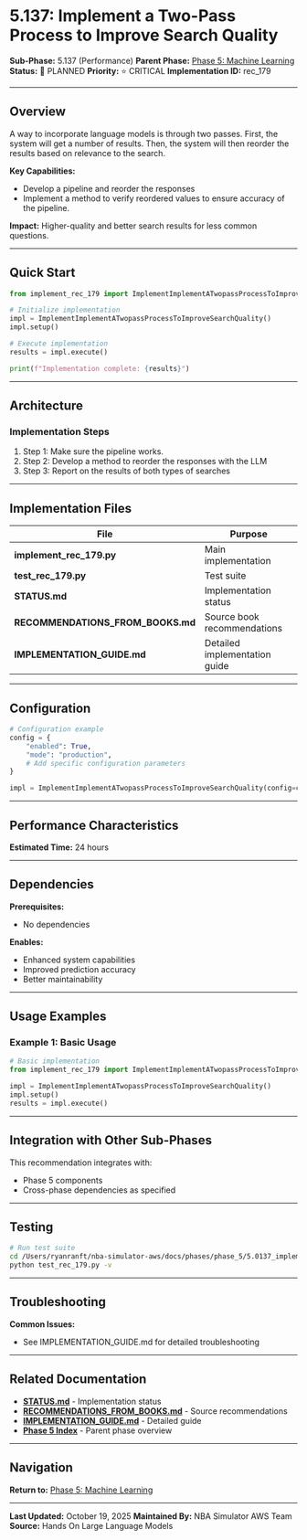 # 5.137: Implement a Two-Pass Process to Improve Search Quality

**Sub-Phase:** 5.137 (Performance)
**Parent Phase:** [Phase 5: Machine Learning](../PHASE_5_INDEX.md)
**Status:** 🔵 PLANNED
**Priority:** ⭐ CRITICAL
**Implementation ID:** rec_179

---

## Overview

A way to incorporate language models is through two passes. First, the system will get a number of results. Then, the system will then reorder the results based on relevance to the search.

**Key Capabilities:**
- Develop a pipeline and reorder the responses
- Implement a method to verify reordered values to ensure accuracy of the pipeline.

**Impact:**
Higher-quality and better search results for less common questions.

---

## Quick Start

```python
from implement_rec_179 import ImplementImplementATwopassProcessToImproveSearchQuality

# Initialize implementation
impl = ImplementImplementATwopassProcessToImproveSearchQuality()
impl.setup()

# Execute implementation
results = impl.execute()

print(f"Implementation complete: {results}")
```

---

## Architecture

### Implementation Steps

1. Step 1: Make sure the pipeline works.
2. Step 2: Develop a method to reorder the responses with the LLM
3. Step 3: Report on the results of both types of searches

---

## Implementation Files

| File | Purpose |
|------|---------|
| **implement_rec_179.py** | Main implementation |
| **test_rec_179.py** | Test suite |
| **STATUS.md** | Implementation status |
| **RECOMMENDATIONS_FROM_BOOKS.md** | Source book recommendations |
| **IMPLEMENTATION_GUIDE.md** | Detailed implementation guide |

---

## Configuration

```python
# Configuration example
config = {
    "enabled": True,
    "mode": "production",
    # Add specific configuration parameters
}

impl = ImplementImplementATwopassProcessToImproveSearchQuality(config=config)
```

---

## Performance Characteristics

**Estimated Time:** 24 hours

---

## Dependencies

**Prerequisites:**
- No dependencies

**Enables:**
- Enhanced system capabilities
- Improved prediction accuracy
- Better maintainability

---

## Usage Examples

### Example 1: Basic Usage

```python
# Basic implementation
from implement_rec_179 import ImplementImplementATwopassProcessToImproveSearchQuality

impl = ImplementImplementATwopassProcessToImproveSearchQuality()
impl.setup()
results = impl.execute()
```

---

## Integration with Other Sub-Phases

This recommendation integrates with:
- Phase 5 components
- Cross-phase dependencies as specified

---

## Testing

```bash
# Run test suite
cd /Users/ryanranft/nba-simulator-aws/docs/phases/phase_5/5.0137_implement_a_two-pass_process_to_improve_search_quality
python test_rec_179.py -v
```

---

## Troubleshooting

**Common Issues:**
- See IMPLEMENTATION_GUIDE.md for detailed troubleshooting

---

## Related Documentation

- **[STATUS.md](STATUS.md)** - Implementation status
- **[RECOMMENDATIONS_FROM_BOOKS.md](RECOMMENDATIONS_FROM_BOOKS.md)** - Source recommendations
- **[IMPLEMENTATION_GUIDE.md](IMPLEMENTATION_GUIDE.md)** - Detailed guide
- **[Phase 5 Index](../PHASE_5_INDEX.md)** - Parent phase overview

---

## Navigation

**Return to:** [Phase 5: Machine Learning](../PHASE_5_INDEX.md)

---

**Last Updated:** October 19, 2025
**Maintained By:** NBA Simulator AWS Team
**Source:** Hands On Large Language Models
